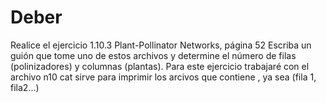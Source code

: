 # Deber
 Realice el ejercicio 1.10.3 Plant-Pollinator Networks, página 52 
 Escriba un guión que tome uno de estos archivos y determine el número de filas (polinizadores) y columnas (plantas). 
  Para este ejercicio trabajaré con  el archivo n10 
  cat sirve para imprimir los arcivos que contiene , ya sea (fila 1, fila2...) 
  

